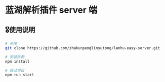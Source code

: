 # 蓝湖解析插件 server 端

## 🎖使用说明

```sh
# 克隆
git clone https://github.com/zhukunpenglinyutong/lanhu-easy-server.git

# 安装依赖
npm install

# 启动项目
npm run start
```